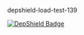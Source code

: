 depshield-load-test-139

[![DepShield Badge](https://cpeters2.dev.depshield.sonatype.org/badges/depshield-load-cpeters2d/depshield-load-test-139/depshield.svg)](https://sonatype.github.io/depshield-github-pages)
